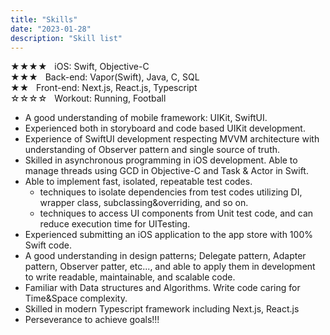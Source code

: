 ```yaml
---
title: "Skills"
date: "2023-01-28"
description: "Skill list"
---
```


★★★★ &nbsp; iOS: Swift, Objective-C  
★★★ &nbsp; Back-end: Vapor(Swift), Java, C, SQL  
★★ &nbsp; Front-end: Next.js, React.js, Typescript  
☆☆☆☆ &nbsp; Workout: Running, Football
- A good understanding of mobile framework: UIKit, SwiftUI.
- Experienced both in storyboard and code based UIKit development.
- Experience of SwiftUI development respecting MVVM architecture with understanding of Observer pattern and single source of truth.
- Skilled in asynchronous programming in iOS development. Able to manage threads using GCD in Objective-C and Task & Actor in Swift.
- Able to implement fast, isolated, repeatable test codes.
  - techniques to isolate dependencies from test codes utilizing DI, wrapper class, subclassing&overriding, and so on.
  - techniques to access UI components from Unit test code, and can reduce execution time for UITesting.
- Experienced submitting an iOS application to the app store with 100% Swift code.
- A good understanding in design patterns; Delegate pattern, Adapter pattern, Observer patter, etc..., and able to apply them in development to write readable, maintainable, and scalable code.  
- Familiar with Data structures and Algorithms. Write code caring for Time&Space complexity.  
- Skilled in modern Typescript framework including Next.js, React.js
- Perseverance to achieve goals!!!
